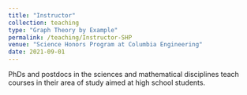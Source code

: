 ```yaml
---
title: "Instructor"
collection: teaching
type: "Graph Theory by Example"
permalink: /teaching/Instructor-SHP
venue: "Science Honors Program at Columbia Engineering"
date: 2021-09-01
---
```


PhDs and postdocs in the sciences and mathematical disciplines teach courses in their area of study aimed at high school students.
